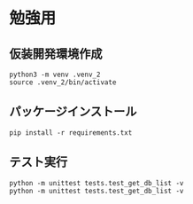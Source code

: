 勉強用
==============================================

## 仮装開発環境作成
```
python3 -m venv .venv_2
source .venv_2/bin/activate
```

## パッケージインストール
`pip install -r requirements.txt`

## テスト実行
```
python -m unittest tests.test_get_db_list -v
python -m unittest tests.test_get_db_list -v
```
